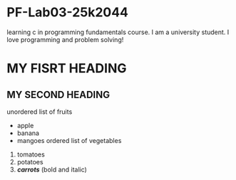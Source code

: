 # PF-Lab03-25k2044
learning c in programming fundamentals course.
I am a university student.
I love programming and problem solving! 
# MY FISRT HEADING
## MY SECOND HEADING 
unordered list of fruits
- apple
- banana
- mangoes
ordered list of vegetables
1. tomatoes
2. potatoes
3. ***carrots*** (bold and italic)




